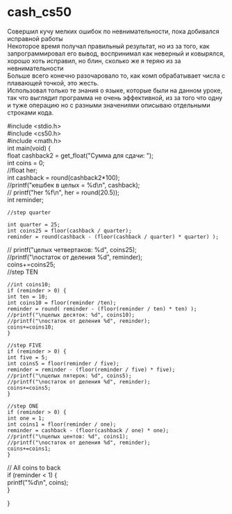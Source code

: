 # cash_cs50
Совершил кучу мелких ошибок по невнимательности, пока добивался исправной работы  
Некоторое время получал правильный результат, но из за того, как запрограммировал его вывод, воспринимал как неверный и ковырялся,     хорошо хоть исправил, но блин, сколько же я теряю из за невнимательности  
Больше всего конечно разочаровало то, как комп обрабатывает числа с плавающей точкой, это жесть.  
Использовал только те знания о языке, которые были на данном уроке, так что выглядит программа не очень эффективной, из за того что одну и туже операцию но с разными значениями описываю отдельными строками кода.  


#include <stdio.h>  
#include <cs50.h>  
#include <math.h>  
int main(void) {  
    float cashback2 = get_float("Сумма для сдачи: ");  
    int coins = 0;  
    //float her;  
    int cashback = round(cashback2*100);  
   //printf("кешбек в целых = %d\n", cashback);  
   // printf("her %f\n", her = round(20.5));  
    int reminder;  

    //step quarter  

    int quarter = 25;  
    int coins25 = floor(cashback / quarter);  
    reminder = round(cashback - (floor(cashback / quarter) * quarter) );  
   // printf("целых четвертаков: %d", coins25);  
    //printf("\nостаток от деления %d", reminder);  
    coins+=coins25;  
    //step TEN  

    //int coins10;  
    if (reminder > 0) {  
    int ten = 10;  
    int coins10 = floor(reminder /ten);  
    reminder = round( reminder - (floor(reminder / ten) * ten) );  
    //printf("\nцелых десяток: %d", coins10);  
    //printf("\nостаток от деления %d", reminder);  
    coins+=coins10;  
    }  

    //step FIVE  
    if (reminder > 0) {  
    int five = 5;  
    int coins5 = floor(reminder / five);  
    reminder = reminder - (floor(reminder / five) * five);  
    //printf("\nцелых пятерок: %d", coins5);  
    //printf("\nостаток от деления %d", reminder);  
    coins+=coins5;  
    }  

    //step ONE  
    if (reminder > 0) {  
    int one = 1;  
    int coins1 = floor(reminder / one);  
    reminder = cashback - (floor(cashback / one) * one);  
    //printf("\nцелых центов: %d", coins1);  
    //printf("\nостаток от деления %d", reminder);  
    coins+=coins1;  
    }  

// All coins to back  
    if (reminder < 1) {  
       printf("%d\n", coins);  
    }  

}  
